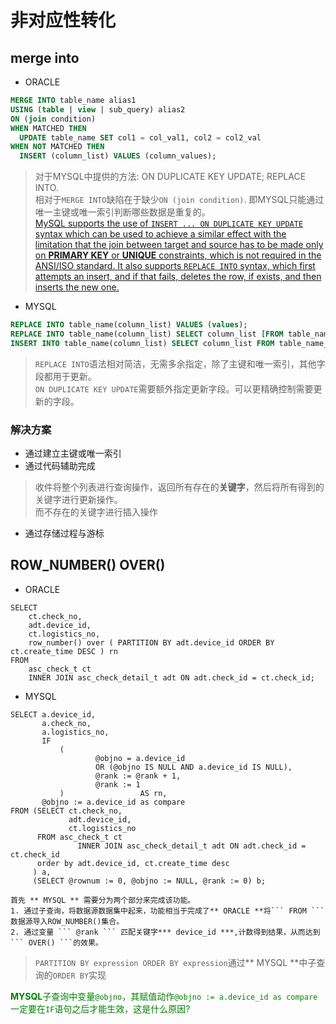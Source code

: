 # 非对应性转化
## merge into
- ORACLE
``` SQL
MERGE INTO table_name alias1
USING (table | view | sub_query) alias2
ON (join condition)
WHEN MATCHED THEN
  UPDATE table_name SET col1 = col_val1, col2 = col2_val
WHEN NOT MATCHED THEN
  INSERT (column_list) VALUES (column_values);
```
> 对于MYSQL中提供的方法: ON DUPLICATE KEY UPDATE; REPLACE INTO.  
相对于```MERGE INTO```缺陷在于缺少```ON (join condition)```. 即MYSQL只能通过唯一主键或唯一索引判断哪些数据是重复的。  
[MySQL supports the use of ```INSERT ... ON DUPLICATE KEY UPDATE``` syntax which can be used to achieve a similar effect with the limitation that the join between target and source has to be made only on **PRIMARY KEY** or **UNIQUE** constraints, which is not required in the ANSI/ISO standard. It also supports ```REPLACE INTO``` syntax, which first attempts an insert, and if that fails, deletes the row, if exists, and then inserts the new one.](https://stackoverflow.com/questions/42663074/is-merge-statement-available-in-mysql)

- MYSQL
``` SQL
REPLACE INTO table_name(column_list) VALUES (values);  
REPLACE INTO table_name(column_list) SELECT column_list [FROM table_name [WHERE ]];  
INSERT INTO table_name(column_list) SELECT column_list FROM table_name_new ON DUPLICATE KEY UPDATE column_1 = value_1, column_2 = value_2 ...;
```  
> ```REPLACE INTO```语法相对简洁，无需多余指定，除了主键和唯一索引，其他字段都用于更新。  
```ON DUPLICATE KEY UPDATE```需要额外指定更新字段。可以更精确控制需要更新的字段。

### 解决方案
- 通过建立主键或唯一索引
- 通过代码辅助完成
> 收件将整个列表进行查询操作，返回所有存在的**关键字**，然后将所有得到的关键字进行更新操作。  
而不存在的关键字进行插入操作
- 通过存储过程与游标


## ROW_NUMBER() OVER() 
- ORACLE
``` ORACLE
SELECT
	ct.check_no,
	adt.device_id,
	ct.logistics_no,
	row_number() over ( PARTITION BY adt.device_id ORDER BY ct.create_time DESC ) rn
FROM
	asc_check_t ct
	INNER JOIN asc_check_detail_t adt ON adt.check_id = ct.check_id;
```  
- MYSQL
``` MYSQL
SELECT a.device_id,
       a.check_no,
       a.logistics_no,
       IF
           (
                   @objno = a.device_id
                   OR (@objno IS NULL AND a.device_id IS NULL),
                   @rank := @rank + 1,
                   @rank := 1
           )                 AS rn,
       @objno := a.device_id as compare
FROM (SELECT ct.check_no,
             adt.device_id,
             ct.logistics_no
      FROM asc_check_t ct
               INNER JOIN asc_check_detail_t adt ON adt.check_id = ct.check_id
      order by adt.device_id, ct.create_time desc
     ) a,
     (SELECT @rownum := 0, @objno := NULL, @rank := 0) b;
```  

    首先 ** MYSQL ** 需要分为两个部分来完成该功能。
    1. 通过子查询，将数据源数据集中起来，功能相当于完成了** ORACLE **将``` FROM ```数据源导入ROW_NUMBER()集合。
    2. 通过变量 ``` @rank ``` 匹配关键字*** device_id ***,计数得到结果，从而达到``` OVER() ```的效果。
> ``` PARTITION BY expression ORDER BY expression ```通过** MYSQL **中子查询的``` ORDER BY ```实现  

<font color=#008000>**MYSQL**子查询中变量```@objno```，其赋值动作```@objno := a.device_id as compare```一定要在```IF```语句之后才能生效，这是什么原因?</font>
